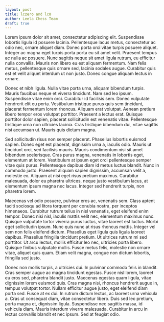 ```yaml
---
layout: post
title: lczero and lc0
author: Leela Chess Team
draft: true
---
```


Lorem ipsum dolor sit amet, consectetur adipiscing elit. Suspendisse lobortis ligula id posuere lacinia. Pellentesque lacus metus, consectetur ac odio nec, ornare aliquet diam. Donec porta orci vitae turpis posuere aliquet. Integer ac magna eget turpis porta porta eu sit amet velit. Praesent tempus ac nulla ac posuere. Nunc sagittis neque sit amet ligula rutrum, eu efficitur nulla convallis. Mauris non libero eu est aliquam fermentum. Nam felis metus, pellentesque quis ornare sed, lacinia sodales augue. Curabitur quis est et velit aliquet interdum ut non justo. Donec congue aliquam lectus in ornare.
<!--more-->
Donec et nibh ligula. Nulla vitae porta urna, aliquam bibendum turpis. Mauris faucibus neque et viverra tincidunt. Nam sed leo ipsum. Suspendisse vitae enim orci. Curabitur id facilisis sem. Donec vulputate hendrerit elit eu porta. Vestibulum tristique purus quis sem tincidunt, placerat fermentum lorem rhoncus. Aliquam erat volutpat. Aenean pretium libero tempor eros volutpat porttitor. Praesent a lectus erat. Quisque porttitor dolor sapien, placerat sollicitudin est venenatis vitae. Pellentesque tristique urna non ultricies lacinia. Cras tristique bibendum dui, vitae sagittis nisi accumsan ut. Mauris quis dictum magna.

Sed sollicitudin risus non semper placerat. Phasellus lobortis euismod sapien. Donec eget est placerat, dignissim urna a, iaculis odio. Mauris ut tincidunt orci, sed facilisis mauris. Mauris condimentum nisi sit amet bibendum scelerisque. Cras purus magna, venenatis in lobortis eget, elementum at lorem. Vestibulum at ipsum eget orci pellentesque semper vitae quis purus. Pellentesque dapibus diam id metus luctus blandit. Nunc in commodo justo. Praesent aliquam sapien dignissim, accumsan velit a, molestie ex. Aliquam at nisi eget risus pretium maximus. Curabitur malesuada, dolor eu pharetra ultrices, neque justo vestibulum lacus, at elementum ipsum magna nec lacus. Integer sed hendrerit turpis, non pharetra lorem.

Maecenas vel odio posuere, pulvinar eros ac, venenatis sem. Class aptent taciti sociosqu ad litora torquent per conubia nostra, per inceptos himenaeos. Curabitur rutrum tellus in nisl venenatis, eget eleifend enim tempor. Donec nisi nisl, iaculis mattis velit nec, elementum maximus nunc. Quisque vulputate tortor viverra purus luctus, vitae laoreet est luctus. Morbi eget sollicitudin ipsum. Nunc quis nunc at risus rhoncus mattis. Integer vel sem non felis eleifend dictum. Phasellus eget ligula quis ligula laoreet dapibus. Phasellus fringilla tincidunt pretium. Ut ultrices rutrum mi sed porttitor. Ut arcu lectus, mollis efficitur leo nec, ultricies porta libero. Quisque finibus vulputate mollis. Fusce metus felis, molestie non ornare vitae, aliquet quis quam. Etiam velit magna, congue non dictum lobortis, fringilla sed justo.

Donec non mollis turpis, a ultricies dui. In pulvinar commodo felis in blandit. Cras semper augue ac magna tincidunt egestas. Fusce nisl lorem, laoreet eu eros sed, pharetra blandit justo. Maecenas egestas quam ligula, vitae dignissim lorem euismod quis. Cras magna nisi, rhoncus hendrerit augue in, tempus volutpat tortor. Nullam efficitur augue justo, eget eleifend diam porta sed. Fusce at ex dui. In rutrum dictum lectus, ac laoreet urna vehicula a. Cras ut consequat diam, vitae consectetur libero. Duis sed leo pretium, porta magna et, dignissim ligula. Suspendisse nec sagittis massa, id vehicula diam. Mauris interdum viverra malesuada. Curabitur in arcu in lectus convallis blandit et nec ipsum. Sed at feugiat odio.

